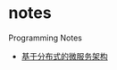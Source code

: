 # notes
Programming Notes

- [基于分布式的微服务架构](https://github.com/allen-ma/notes/tree/master/Java/SpringCloud)

  

